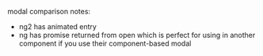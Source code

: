 
modal comparison notes:

* ng2 has animated entry
* ng has promise returned from open which is perfect for using in another component if you use their component-based modal





